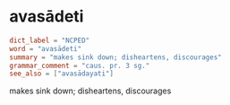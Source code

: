 # avasādeti

``` toml
dict_label = "NCPED"
word = "avasādeti"
summary = "makes sink down; disheartens, discourages"
grammar_comment = "caus. pr. 3 sg."
see_also = ["avasādayati"]
```

makes sink down; disheartens, discourages

